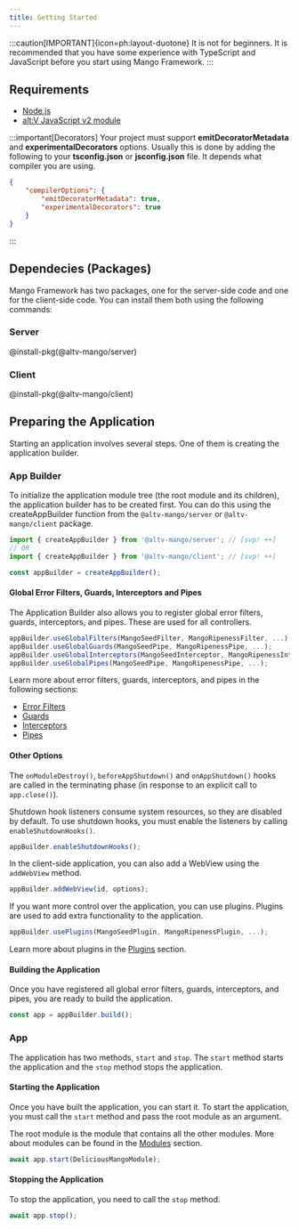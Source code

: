 ```yaml
---
title: Getting Started
---
```


:::caution[IMPORTANT]{icon=ph:layout-duotone}
It is not for beginners. It is recommended that you have some experience with TypeScript and JavaScript before you start using Mango Framework.
:::

## Requirements

-   [Node.js](https://nodejs.org/en/)
-   [alt\:V JavaScript v2 module](https://github.com/altmp/altv-js-module-v2)

:::important[Decorators]
Your project must support **emitDecoratorMetadata** and **experimentalDecorators** options. Usually this is done by adding the following to your **tsconfig.json** or **jsconfig.json** file. It depends what compiler you are using.

```json
{
    "compilerOptions": {
        "emitDecoratorMetadata": true,
        "experimentalDecorators": true
    }
}
```

:::

## Dependecies (Packages)

Mango Framework has two packages, one for the server-side code and one for the client-side code. You can install them both using the following commands:

### Server

@install-pkg(@altv-mango/server)

### Client

@install-pkg(@altv-mango/client)

## Preparing the Application

Starting an application involves several steps. One of them is creating the application builder.

### App Builder

To initialize the application module tree (the root module and its children), the application builder has to be created first. You can do this using the createAppBuilder function from the `@altv-mango/server` or `@altv-mango/client` package.

```typescript
import { createAppBuilder } from '@altv-mango/server'; // [svp! ++]
// OR
import { createAppBuilder } from '@altv-mango/client'; // [svp! ++]

const appBuilder = createAppBuilder();
```

#### Global Error Filters, Guards, Interceptors and Pipes

The Application Builder also allows you to register global error filters, guards, interceptors, and pipes. These are used for all controllers.

```typescript
appBuilder.useGlobalFilters(MangoSeedFilter, MangoRipenessFilter, ...);
appBuilder.useGlobalGuards(MangoSeedPipe, MangoRipenessPipe, ...);
appBuilder.useGlobalInterceptors(MangoSeedInterceptor, MangoRipenessInterceptor, ...);
appBuilder.useGlobalPipes(MangoSeedPipe, MangoRipenessPipe, ...);
```

Learn more about error filters, guards, interceptors, and pipes in the following sections:

-   [Error Filters](/guide/core-features/error-filters)
-   [Guards](/guide/core-features/guards)
-   [Interceptors](/guide/core-features/interceptors)
-   [Pipes](/guide/core-features/pipes)

#### Other Options

The `onModuleDestroy()`, `beforeAppShutdown()` and `onAppShutdown()` hooks are called in the terminating phase \(in response to an explicit call to `app.close()`\).

Shutdown hook listeners consume system resources, so they are disabled by default. To use shutdown hooks, you must enable the listeners by calling `enableShutdownHooks()`.

```typescript
appBuilder.enableShutdownHooks();
```

In the client-side application, you can also add a WebView using the `addWebView` method.

```typescript
appBuilder.addWebView(id, options);
```

If you want more control over the application, you can use plugins. Plugins are used to add extra functionality to the application.

```typescript
appBuilder.usePlugins(MangoSeedPlugin, MangoRipenessPlugin, ...);
```

Learn more about plugins in the [Plugins](/guide/core-features/plugins) section.

#### Building the Application

Once you have registered all global error filters, guards, interceptors, and pipes, you are ready to build the application.

```typescript
const app = appBuilder.build();
```

### App

The application has two methods, `start` and `stop`. The `start` method starts the application and the `stop` method stops the application.

#### Starting the Application

Once you have built the application, you can start it. To start the application, you must call the `start` method and pass the root module as an argument.

The root module is the module that contains all the other modules. More about modules can be found in the [Modules](/guide/core-features/modules) section.

```typescript
await app.start(DeliciousMangoModule);
```

#### Stopping the Application

To stop the application, you need to call the `stop` method.

```typescript
await app.stop();
```

